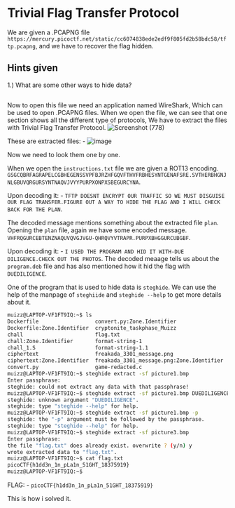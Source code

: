 # Trivial Flag Transfer Protocol
We are given a .PCAPNG file `https://mercury.picoctf.net/static/cc6074838ede2edf9f805fd2b58bdc58/tftp.pcapng`, and we have to recover the flag hidden.

## Hints given
1.) What are some other ways to hide data?
##

Now to open this file we need an application named WireShark, Which can be used to open .PCAPNG files.
When we open the file, we can see that one section shows all the different type of protocols, We have to extract the files
with Trivial Flag Transfer Protocol.
![Screenshot (778)](https://github.com/user-attachments/assets/6672d7c5-b984-49fa-acc3-24d0ed1f9ff1)

These are extracted files: -
![image](https://github.com/user-attachments/assets/62a6ed96-5020-499e-8e00-6aca65ef1465)

Now we need to look them one by one.

When we open the `instructions.txt` file we are given a ROT13 encoding.
`GSGCQBRFAGRAPELCGBHEGENSSVPFBJRZHFGQVFTHVFRBHESYNTGENAFSRE.SVTHERBHGNJNLGBUVQRGURSYNTNAQVJVYYPURPXONPXSBEGURCYNA`.

Upon decoding it: - `TFTP DOESNT ENCRYPT OUR TRAFFIC SO WE MUST DISGUISE OUR FLAG TRANSFER.FIGURE OUT A WAY TO HIDE THE FLAG AND I WILL CHECK BACK FOR THE PLAN`.

The decoded message mentions something about the extracted file `plan`.
Opening the `plan` file, again we have some encoded message.
`VHFRQGURCEBTENZNAQUVQVGJVGU-QHRQVYVTRAPR.PURPXBHGGURCUBGBF`.

Upon decoding it: - `I USED THE PROGRAM AND HID IT WITH-DUE DILIGENCE.CHECK OUT THE PHOTOS`.
The decoded meaage tells us about the `program.deb` file and has also mentioned how it hid the flag with `DUEDILIGENCE`.

One of the program that is used to hide data is `steghide`. We can use the help of the manpage of `steghiide` and `steghide --help`
to get more details about it.

```bash
muizz@LAPTOP-VF1FT9IQ:~$ ls
Dockerfile                  convert.py:Zone.Identifier                 key                                   picture3.bmp
Dockerfile:Zone.Identifier  cryptonite_taskphase_Muizz                 key.pub                               program.deb
chall                       flag.txt                                   ld-linux-x86-64.so.2                  qsstv
chall:Zone.Identifier       format-string-1                            ld-linux-x86-64.so.2:Zone.Identifier  signal.sr:Zone.Identifier
chall_1.S                   format-string-1.1                          libc.so.6                             vuln
ciphertext                  freakada_3301_message.png                  libc.so.6:Zone.Identifier
ciphertext:Zone.Identifier  freakada_3301_message.png:Zone.Identifier  picture1.bmp
convert.py                  game-redacted.c                            picture2.bmp
muizz@LAPTOP-VF1FT9IQ:~$ steghide extract -sf picture1.bmp
Enter passphrase:
steghide: could not extract any data with that passphrase!
muizz@LAPTOP-VF1FT9IQ:~$ steghide extract -sf picture1.bmp DUEDILIGENCE
steghide: unknown argument "DUEDILIGENCE".
steghide: type "steghide --help" for help.
muizz@LAPTOP-VF1FT9IQ:~$ steghide extract -sf picture1.bmp -p
steghide: the "-p" argument must be followed by the passphrase.
steghide: type "steghide --help" for help.
muizz@LAPTOP-VF1FT9IQ:~$ steghide extract -sf picture3.bmp
Enter passphrase:
the file "flag.txt" does already exist. overwrite ? (y/n) y
wrote extracted data to "flag.txt".
muizz@LAPTOP-VF1FT9IQ:~$ cat flag.txt
picoCTF{h1dd3n_1n_pLa1n_51GHT_18375919}
muizz@LAPTOP-VF1FT9IQ:~$
```

FLAG: - `picoCTF{h1dd3n_1n_pLa1n_51GHT_18375919}`

This is how i solved it.

